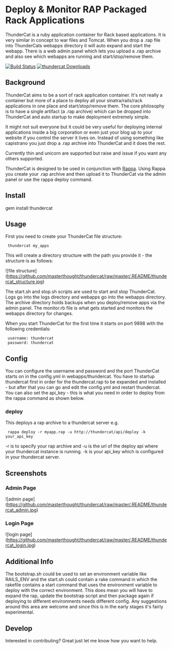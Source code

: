 # Deploy & Monitor RAP Packaged Rack Applications

ThunderCat is a ruby application container for Rack based applications. It is very similar in concept to war files and Tomcat. When you drop a .rap file into ThunderCats webapps directory it will auto expand and start the webapp.
There is a web admin panel which lets you upload a .rap archive and also see which webapps are running and start/stop/remove them.

[![Build Status](https://travis-ci.org/masterthought/thundercat.png?branch=master)](https://travis-ci.org/masterthought/thundercat)
[![thundercat Downloads](http://www.gemetric.me/images/thundercat.gif)](https://rubygems.org/gems/thundercat)

## Background

ThunderCat aims to be a sort of rack application container. It's not really a container but more of a place to deploy all your sinatra/rails/rack applications in one place and start/stop/remove them. The core
philosophy is to have a single artifact (a .rap archive) which can be dropped into ThunderCat and auto startup to make deployment extremely simple.

It might not suit everyone but it could be very useful for deploying internal applications inside a big corporation or even just your blog up to your website if you control the server it lives on. Instead of using something
like capistrano you just drop a .rap archive into ThunderCat and it does the rest.

Currently thin and unicorn are supported but raise and issue if you want any others supported.

ThunderCat is designed to be used in conjunction with [Rappa](https://github.com/masterthought/rappa). Using Rappa you create your .rap archive and then upload it to ThunderCat via the admin panel or use the rappa deploy command.

## Install

gem install thundercat

## Usage

First you need to create your ThunderCat file structure:

     thundercat my_apps

This will create a directory structure with the path you provide it - the structure is as follows:

![file structure]
(https://github.com/masterthought/thundercat/raw/master/.README/thundercat_structure.jpg)

The start.sh and stop.sh scripts are used to start and stop ThunderCat. Logs go into the logs directory and webapps go into the webapps directory. The archive directory holds backups when you deploy/remove apps via the admin panel.
The monitor.rb file is what gets started and monitors the webapps directory for changes.

When you start ThunderCat for the first time it starts on port 9898 with the following credentials:

     username: thundercat
     password: thundercat

## Config

You can configure the username and password and the port ThunderCat starts on in the config.yml in webapps/thundercat. You have to startup thundercat first in order for the thundercat.rap to be expanded and installed - but after that you can go and edit the config.yml and restart thundercat.
You can also set the api_key - this is what you need in order to deploy from the rappa command as shown below.

### deploy

This deploys a rap archive to a thundercat server e.g.

     rappa deploy -r myapp.rap -u http://thundercat/api/deploy -k your_api_key

-r is to specify your rap archive and -u is the url of the deploy api where your thundercat instance is running. -k is your api_key which is configured in your
thundercat server.

## Screenshots

### Admin Page

![admin page]
(https://github.com/masterthought/thundercat/raw/master/.README/thundercat_admin.jpg)

### Login Page

![login page]
(https://github.com/masterthought/thundercat/raw/master/.README/thundercat_login.jpg)

## Additional Info

The bootstrap.sh could be used to set an environment variable like RAILS_ENV and the start.sh could contain a rake command in which the rakefile contains a start command that uses the environment variable to deploy with the correct environment.
This does mean you will have to expand the rap, update the bootstrap script and then package again if deploying to different environments needs different config. Any suggestions around this area are welcome and since this is
in the early stages it's fairly experimental.


## Develop

Interested in contributing? Great just let me know how you want to help.

